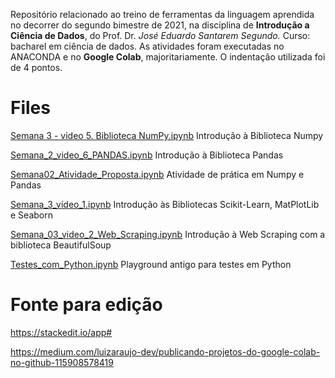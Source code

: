 Repositório relacionado ao treino de ferramentas da linguagem aprendida no decorrer do segundo bimestre de 2021, na disciplina de **Introdução a Ciência de Dados**, do Prof. Dr. *José Eduardo Santarem Segundo.*
Curso: bacharel em ciência de dados.
As atividades foram executadas no ANACONDA e no **Google Colab**, majoritariamente. O indentação utilizada foi de 4 pontos.


# Files
[Semana 3 - video 5. Biblioteca NumPy.ipynb](/Semana_3_video_5_Biblioteca_NumPy.ipynb) Introdução à Biblioteca Numpy

[Semana_2_video_6_PANDAS.ipynb](https://github.com/GiselleOAlmeida/python-univesp-ciencia-de-dados/blob/main/Semana_2_video_6_PANDAS.ipynb "Semana_2_video_6_PANDAS.ipynb") Introdução à Biblioteca Pandas

[Semana02_Atividade_Proposta.ipynb](/Semana02_Atividade_Proposta.ipynb) Atividade de prática em Numpy e Pandas

[Semana_3_vídeo_1.ipynb](/Semana_3_vídeo_1.ipynb) Introdução às Bibliotecas Scikit-Learn, MatPlotLib e Seaborn

[Semana_03_video_2_Web_Scraping.ipynb](/Semana_03_video_2_Web_Scraping.ipynb) Introdução à Web Scraping com a biblioteca BeautifulSoup

[Testes_com_Python.ipynb](/Testes_com_Python.ipynb) Playground antigo para testes em Python

# Fonte para edição
https://stackedit.io/app#

https://medium.com/luizaraujo-dev/publicando-projetos-do-google-colab-no-github-115908578419
